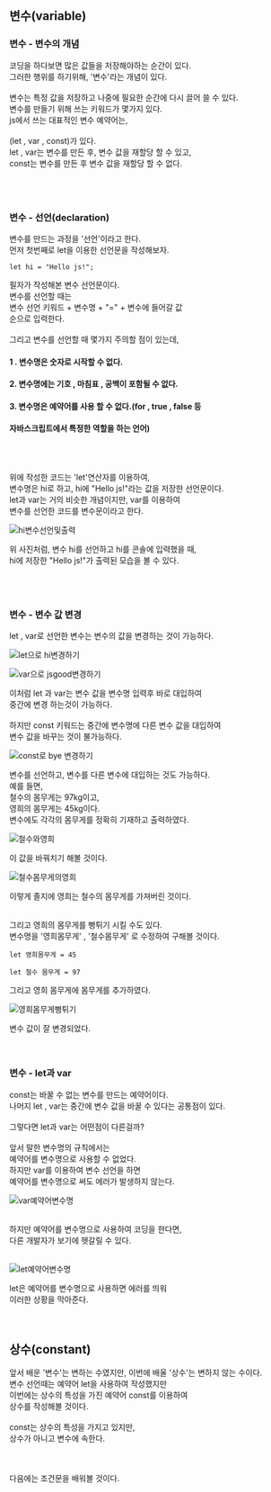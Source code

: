 ## 변수(variable)
### 변수 - 변수의 개념
코딩을 하다보면 많은 값들을 저장해야하는 순간이 있다.<br/>
그러한 행위를 하기위해, '변수'라는 개념이 있다.<br/>
<br/>
변수는 특정 값을 저장하고 나중에 필요한 순간에 다시 끌어 쓸 수 있다.<br/>
변수를 만들기 위해 쓰는 키워드가 몇가지 있다.<br/>
js에서 쓰는 대표적인 변수 예약어는,<br/>
<br/>
(let , var , const)가 있다.<br/>
let , var는 변수를 만든 후, 변수 값을 재할당 할 수 있고,<br/>
const는 변수를 만든 후 변수 값을 재할당 할 수 없다.<br/>
<br/>
<br/>
<br/>

### 변수 - 선언(declaration)
변수를 만드는 과정을 '선언'이라고 한다.<br/>
먼저 첫번째로 let을 이용한 선언문을 작성해보자.

```
let hi = "Hello js!";
```
필자가 작성해본 변수 선언문이다.<br/>
변수를 선언할 때는<br/>
변수 선언 키워드 + 변수명 + "=" + 변수에 들어갈 값<br/>
순으로 입력한다.<br/>
<br/>
그리고 변수를 선언할 때 몇가지 주의할 점이 있는데,<br/>
#### 1 . 변수명은 숫자로 시작할 수 없다.
#### 2. 변수명에는 기호 , 마침표 , 공백이 포함될 수 없다.
#### 3. 변수명은 예약어를 사용 할 수 없다.(for , true , false 등
#### 자바스크립트에서 특정한 역할을 하는 언어)
<br/>
<br/>

위에 작성한 코드는 'let'연산자를 이용하여,<br/>
변수명은 hi로 하고, hi에 "Hello js!"라는 값을 저장한 선언문이다.<br/>
let과 var는 거의 비슷한 개념이지만, var를 이용하여<br/>
변수를 선언한 코드를 변수문이라고 한다.<br/>

![hi변수선언및출력](https://github.com/user-attachments/assets/4095e6de-2c4e-4133-85d1-f0224e00e628)

위 사진처럼, 변수 hi를 선언하고 hi를 콘솔에 입력했을 때,<br/>
hi에 저장한 "Hello js!"가 출력된 모습을 볼 수 있다.<br/>
<br/>
<br/>
<br/>

### 변수 - 변수 값 변경

let , var로 선언한 변수는 변수의 값을 변경하는 것이 가능하다.

![let으로 hi변경하기](https://github.com/user-attachments/assets/5b647882-1f27-4ea2-ab35-821f9c83326b)

![var으로 jsgood변경하기](https://github.com/user-attachments/assets/23bd9c2b-efe7-42fc-a63e-ad3d924e1d9f)

이처럼 let 과 var는 변수 값을 변수명 입력후 바로 대입하여<br/>
중간에 변경 하는것이 가능하다.<br/>
<br/>
하지만 const 키워드는 중간에 변수명에 다른 변수 값을 대입하여<br/>
변수 값을 바꾸는 것이 불가능하다.<br/>

![const로 bye 변경하기](https://github.com/user-attachments/assets/e3adcc44-943c-459c-9dac-2b4889f7202a)

변수를 선언하고, 변수를 다른 변수에 대입하는 것도 가능하다.<br/>
예를 들면,<br/>
철수의 몸무게는 97kg이고,<br/>
영희의 몸무게는 45kg이다.<br/>
변수에도 각각의 몸무게를 정확히 기재하고 출력하였다.<br/>

![철수와영희](https://github.com/user-attachments/assets/cbf11c4b-2573-4c1d-97a2-02a67a4d28b7)

이 값을 바꿔치기 해볼 것이다.<br/>

![철수몸무게의영희](https://github.com/user-attachments/assets/9a308601-e713-455e-b733-4ef45165882f)

이렇게 졸지에 영희는 철수의 몸무게를 가져버린 것이다.<br/>
<br/>

그리고 영희의 몸무게를 뻥튀기 시킬 수도 있다.<br/>
변수명을 '영희몸무게' , '철수몸무게' 로 수정하여 구해볼 것이다.<br/>


```
let 영희몸무게 = 45
```

```
let 철수 몸무게 = 97
```

그리고 영희 몸무게에 몸무게를 추가하였다.

![영희몸무게뻥튀기](https://github.com/user-attachments/assets/4db4498c-1e37-45f0-a34c-73ee97788f17)

변수 값이 잘 변경되었다.<br/>
<br/>
<br/>

### 변수 - let과 var

const는 바꿀 수 없는 변수를 만드는 예약어이다.<br/>
나머지 let , var는 중간에 변수 값을 바꿀 수 있다는 공통점이 있다.<br/>
<br/>
그렇다면 let과 var는 어떤점이 다른걸까?<br/>
<br/>
앞서 말한 변수명의 규칙에서는<br/>
예약어를 변수명으로 사용할 수 없었다.<br/>
하지만 var를 이용하여 변수 선언을 하면<br/>
예약어를 변수명으로 써도 에러가 발생하지 않는다.<br/>

![var예약어변수명](https://github.com/user-attachments/assets/2d338e8b-e974-4f2c-97a1-8f50e2e9de25)

<br/>
하지만 예약어를 변수명으로 사용하여 코딩을 한다면,<br/>
다른 개발자가 보기에 헷갈릴 수 있다.<br/>
<br/>

![let예약어변수명](https://github.com/user-attachments/assets/76b0f3ed-d643-47e9-87f7-b54cdfdb35c4)

let은 예약어를 변수명으로 사용하면 에러를 띄워<br/>
이러한 상황을 막아준다.
<br/>
<br/>
<br/>


## 상수(constant)

앞서 배운 '변수'는 변하는 수였지만, 이번에 배울 '상수'는 변하지 않는 수이다.<br/>
변수 선언때는 예약어 let을 사용하여 작성했지만<br/>
이번에는 상수의 특성을 가진 예약어 const를 이용하여<br/>
상수를 작성해볼 것이다.<br/>
<br/>
const는 상수의 특성을 가지고 있지만,<br/>
상수가 아니고 변수에 속한다.<br/>
<br/>
<br/>
<br/>
다음에는 조건문을 배워볼 것이다.

